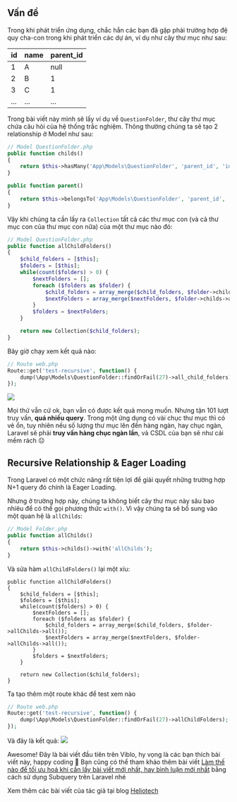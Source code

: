 ## Vấn đề
Trong khi phát triển ứng dụng, chắc hẳn các bạn đã gặp phải trường hợp đệ quy cha-con trong khi phát triển các dự án, ví dụ như cây thư mục như sau:

| id | name | parent_id |
| -------- | -------- | -------- |
| 1     | A     | null     |
| 2     | B     | 1     |
| 3     | C     | 1     |
|...|...|...|

Trong bài viết này mình sẽ lấy ví dụ về `QuestionFolder`, thư cây thư mục chứa câu hỏi của hệ thống trắc nghiệm.
Thông thường chúng ta sẽ tạo 2 relationship ở Model như sau:
```php
// Model QuestionFolder.php
public function childs()
{
    return $this->hasMany('App\Models\QuestionFolder', 'parent_id', 'id');
}

public function parent()
{
    return $this->belongsTo('App\Models\QuestionFolder', 'parent_id', 'id');
}
```

Vậy khi chúng ta cần lấy ra `Collection` tất cả các thư mục con (và cả thư mục con của thư mục con nữa) của một thư mục nào đó:
```php
// Model QuestionFolder.php
public function allChildFolders()
{
    $child_folders = [$this];
    $folders = [$this];
    while(count($folders) > 0) {
        $nextFolders = [];
        foreach ($folders as $folder) {
            $child_folders = array_merge($child_folders, $folder->childs->all());
            $nextFolders = array_merge($nextFolders, $folder->childs->all());
        }
        $folders = $nextFolders;
    }

    return new Collection($child_folders);
}
```
Bây giờ chạy xem kết quả nào:
```php
// Route web.php
Route::get('test-recursive', function() {
    dump(\App\Models\QuestionFolder::findOrFail(27)->all_child_folders);
});
```

![](https://images.viblo.asia/8c003499-bf24-4c0c-a585-1db9016e186f.png)

Mọi thứ vẫn cứ ok, bạn vẫn có được kết quả mong muốn. Nhưng tận 101 lượt truy vấn, **quá nhiều query**. Trong một ứng dụng có vài chục thư mục thì có vẻ ổn, tuy nhiên nếu số lượng thư mục lên đến hàng ngàn, hay chục ngàn, Laravel sẽ phải **truy vấn hàng chục ngàn lần**, và CSDL của bạn sẽ như cái mềm rách ☹

## Recursive Relationship & Eager Loading
Trong Laravel có một chức năng rất tiện lợi để giải quyết những trường hợp N+1 query đó chính là Eager Loading. 

Nhưng ở trường hợp này, chúng ta không biết cây thư mục này sâu bao nhiêu để có thể gọi phương thức `with()`.
Vì vậy chúng ta sẽ bổ sung vào một quan hệ là `allChilds`:
```php
// Model Folder.php
public function allChilds()
{
    return $this->childs()->with('allChilds');
}
```
Và sửa hàm `allChildFolders()` lại một xíu:
```
public function allChildFolders()
{
    $child_folders = [$this];
    $folders = [$this];
    while(count($folders) > 0) {
        $nextFolders = [];
        foreach ($folders as $folder) {
            $child_folders = array_merge($child_folders, $folder->allChilds->all());
            $nextFolders = array_merge($nextFolders, $folder->allChilds->all());
        }
        $folders = $nextFolders;
    }

    return new Collection($child_folders);
}
```
Ta tạo thêm một route khác để test xem nào
```php
// Route web.php
Route::get('test-recursive', function() {
    dump(\App\Models\QuestionFolder::findOrFail(27)->allChildFolders);
});
```
Và đây là kết quả:
![](https://images.viblo.asia/acc54287-92c1-467c-8de4-80f145084999.png)

Awesome! Đây là bài viết đầu tiên trên Viblo, hy vọng là các bạn thích bài viết này, happy coding 🥰
Bạn cũng có thể tham khảo thêm bài viết [Làm thế nào để tối ưu hoá khi cần lấy bài viết mới nhất, hay bình luận mới nhất](https://viblo.asia/p/lai-la-cau-chuyen-n1-ban-se-lam-the-nao-de-lay-bai-viet-dau-tien-hay-binh-luan-moi-nhat-3Q75wV2GlWb) bằng cách sử dụng Subquery trên Laravel nhé

Xem thêm các bài viết của tác giả tại blog [Heliotech](https://heliotech.me)
